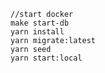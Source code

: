 
	//start docker
    make start-db
    yarn install
    yarn migrate:latest
    yarn seed
    yarn start:local
